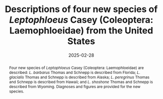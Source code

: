 ---
title: 'Descriptions of four new species of <i>Leptophloeus</i> Casey (Coleoptera: Laemophloeidae) from the United States'
date: '2025-02-28'
doi: ''
journal: Insecta Mundi
issue: '1104'
pagination: '1–13'
zoobank: 'urn:lsid:zoobank.org:pub:F99EEAF1-B59E-42C6-8B4D-344A8BA80516'
authors:
  - first_name: 'Michael C.'
    last_name: 'Thomas'
    affiliation: 'Florida State Collection of Arthropods, Division of Plant Industry, Florida Department of Agriculture and Consumer Services, Gainesville, FL, U.S.A. 32608'
  
  - first_name: 'Kyle E.'
    last_name: 'Schnepp'
    affiliation: 'Department of Entomology and Plant Pathology, North Carolina State University, Raleigh, NC, U.S.A, 27607'
    email: 'keschnep@ncsu.edu'
    orcid: 'https://orcid.org/0000-0003-3056-4897'


download: ''

supplementary:

keywords: 
  - Flat bark beetles
  - taxonomy
  - systematics

categories:
  - Coleoptera
  - Laemophloeidae
  
references:
  - authors: Aristizábal LF, Johnson MA, Mariño YA, Bayman P, Wright MG.
    year: 2023
    title: 'Establishing an integrated pest management program for coffee berry borer (<i>Hypothenemus hampei</i>) in Hawaii and Puerto Rico coffee agroecosystems: achievements and challenges. Insects 14(603)'
    pages: 1–27
    doi: 
    url: 
    access: 

  - authors: Brill E, Follett PA, Kawabata AM.
    year: 2021
    title: 'Feeding habits, movement, and reproduction of the predatory flat bark beetles <i>Cathartus quadricollis </i>(Coleoptera: Silvanidae) and <i>Leptophloeus </i>sp. (Coleoptera: Laemophloeidae) in Hawaii coffee and macadamia nut. International Journal of Tropical Insect Science 41'
    pages: 285–294
    doi: 
    url: 
    access: 

  - authors: Follett PF, Kawabata A, Nelson R, Asmus G, Burt J, Goschke K, Ewing C, Gaertner J, Brill E, Geib S.
    year: 2016
    title: 'Predation by flat bark beetles (Coleoptera: Silvanidae and Laemophloeidae) on coffee berry borer (Coleoptera: Curculionidae) in Hawaii coffee. Biological Control 101'
    pages: 152–158
    doi: 
    url: 
    access: 

  - authors: Hirano Y.
    year: 2009
    title: 'Cucujoidea of Japan Vol. 1. Sphindidae, Monotomidae, Laemophloeidae. Roppon-Ashi Entomological Books; Tokyo'
    pages: 63 p. [In Japanese]
    doi: 
    url: 
    access: 

  - authors: In Japanese] Karner M.
    year: 1997
    title: 'Die genitalmorphologische diagnose mitteleuropäischer <i>Leptophloeus</i>-arten (Coleoptera: Laemophloeidae). Entomologische Blätter 92'
    pages: 116–120
    doi: 
    url: 
    access: 

  - authors: Lefkovitch LP.
    year: 1959
    title: 'A revision of European Laemophloeinae (Coleoptera: Cucujidae). Transactions of the Royal Entomological Society of London 111'
    pages: 95–118
    doi: 
    url: 
    access: 

  - authors: Lefkovitch LP.
    year: 1962
    title: 'A revision of African Laemophloeinae (Coleoptera: Cucujidae). Bulletin of the British Museum of Natural History (Entomology) 12'
    pages: 167–245
    doi: 
    url: 
    access: 

  - authors: Moreno-Ramirez N, Bianchi FJJA, Manzano MR, Dicke M.
    year: 2024
    title: 'Ecology and management of the coffee berry borer (<i>Hypothenemus hampei</i>): the potential of biological control. BioControl 69'
    pages: 199–214
    doi: 
    url: 
    access: 

  - authors: Shockley FW, Thomas MC.
    year: 2015
    title: 'Notes on the taxonomic identity of <i>Trogosita pusillima </i>Mannerheim, 1843, with transfer from Laemophloeidae and synonymy under <i>Holoparamecus depressus </i>Curtis, 1833 (Endomychidae: Merophysiinae). Pan-Pacific Entomologist 91(3)'
    pages: 278–280
    doi: 
    url: 
    access: 

  - authors: Sim S, Yoneishi NM, Brill E, Geib SM, Follett PA.
    year: 2016
    title: 'Molecular markers detect cryptic predation on coffee berry borer (Coleoptera: Curculionidae) by silvanid and laemophloeid flat bark beetles (Coleoptera: Silvanidae, Laemophloeidae) in coffee beans. Journal of Economic Entomology 109'
    pages: 100–105
    doi: 
    url: 
    access: 

  - authors: Thomas MC.
    year: 1984
    title: 'A revision of the New World species of <i>Placonotus </i>Macleay (Coleoptera: Cucujidae: Laemophloeinae). Occasional Papers Florida State Collection of Arthropods 3'
    pages: i–vii, 1–28
    doi: 
    url: 
    access: 

  - authors: Thomas MC.
    year: 1993
    title: 'The flat bark beetles of Florida (Coleoptera: Silvanidae, Passandridae, Laemophloeidae). Arthropods of Florida and Neighboring Land Areas 15'
    pages: 1–93
    doi: 
    url: 
    access: 

  - authors: Thomas MC.
    year: 2015
    title: 'A review of New World <i>Laemophloeus </i>Dejean (Coleoptera: Laemophloeidae)'
    pages: 3
    doi: 
    url: 
    access: 

  - authors: Vega FE, Mercadier G, Damon A, Kirk A.
    year: 1999
    title: 'Natural enemies of the coffee berry borer, <i>Hypothenemus hampei </i>(Ferrari) (Coleoptera: Scolytidae) in Togo and Côte d’Ivoire, and other insects associated with coffee beans. African Entomology 7'
    pages: 243–248
    doi: 
    url: 
    access:  
 
abstract: 'Four new species of <i>Leptophloeus </i>Casey (Coleoptera: Laemophloeidae) are described: <I>L</I>. <i>barbarus </i>Thomas and Schnepp is described from Florida; <I>L</I>. <i>glacialis </i>Thomas and Schnepp is described from Alaska; <I>L</I>. <i>peregrinus </i>Thomas and Schnepp is described from Hawaii; and <i>L. shoshone </i>Thomas and Schnepp is described from Wyoming. Diagnoses and figures are provided for the new species.'

---